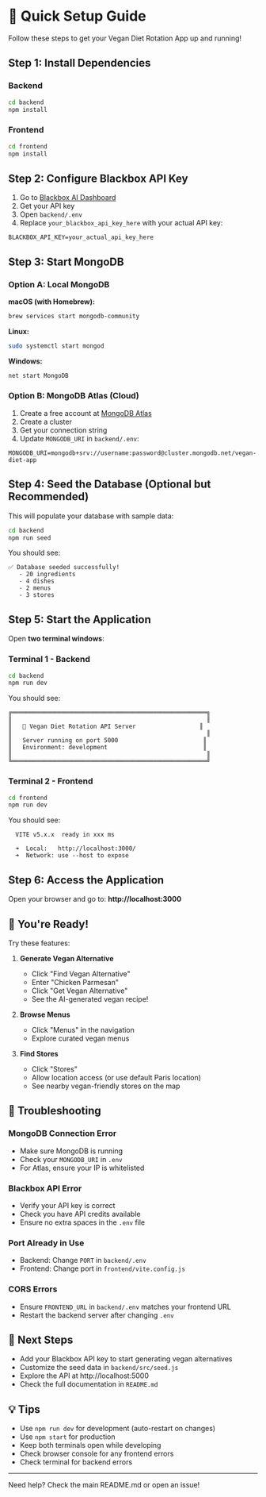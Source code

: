 # 🚀 Quick Setup Guide

Follow these steps to get your Vegan Diet Rotation App up and running!

## Step 1: Install Dependencies

### Backend
```bash
cd backend
npm install
```

### Frontend
```bash
cd frontend
npm install
```

## Step 2: Configure Blackbox API Key

1. Go to [Blackbox AI Dashboard](https://www.blackbox.ai/dashboard)
2. Get your API key
3. Open `backend/.env`
4. Replace `your_blackbox_api_key_here` with your actual API key:

```env
BLACKBOX_API_KEY=your_actual_api_key_here
```

## Step 3: Start MongoDB

### Option A: Local MongoDB

**macOS (with Homebrew):**
```bash
brew services start mongodb-community
```

**Linux:**
```bash
sudo systemctl start mongod
```

**Windows:**
```bash
net start MongoDB
```

### Option B: MongoDB Atlas (Cloud)

1. Create a free account at [MongoDB Atlas](https://www.mongodb.com/cloud/atlas)
2. Create a cluster
3. Get your connection string
4. Update `MONGODB_URI` in `backend/.env`:

```env
MONGODB_URI=mongodb+srv://username:password@cluster.mongodb.net/vegan-diet-app
```

## Step 4: Seed the Database (Optional but Recommended)

This will populate your database with sample data:

```bash
cd backend
npm run seed
```

You should see:
```
✅ Database seeded successfully!
   - 20 ingredients
   - 4 dishes
   - 2 menus
   - 3 stores
```

## Step 5: Start the Application

Open **two terminal windows**:

### Terminal 1 - Backend
```bash
cd backend
npm run dev
```

You should see:
```
╔═══════════════════════════════════════════════════════╗
║                                                       ║
║   🌱 Vegan Diet Rotation API Server                  ║
║                                                       ║
║   Server running on port 5000                        ║
║   Environment: development                           ║
║                                                       ║
╚═══════════════════════════════════════════════════════╝
```

### Terminal 2 - Frontend
```bash
cd frontend
npm run dev
```

You should see:
```
  VITE v5.x.x  ready in xxx ms

  ➜  Local:   http://localhost:3000/
  ➜  Network: use --host to expose
```

## Step 6: Access the Application

Open your browser and go to: **http://localhost:3000**

## 🎉 You're Ready!

Try these features:

1. **Generate Vegan Alternative**
   - Click "Find Vegan Alternative"
   - Enter "Chicken Parmesan"
   - Click "Get Vegan Alternative"
   - See the AI-generated vegan recipe!

2. **Browse Menus**
   - Click "Menus" in the navigation
   - Explore curated vegan menus

3. **Find Stores**
   - Click "Stores"
   - Allow location access (or use default Paris location)
   - See nearby vegan-friendly stores on the map

## 🐛 Troubleshooting

### MongoDB Connection Error
- Make sure MongoDB is running
- Check your `MONGODB_URI` in `.env`
- For Atlas, ensure your IP is whitelisted

### Blackbox API Error
- Verify your API key is correct
- Check you have API credits available
- Ensure no extra spaces in the `.env` file

### Port Already in Use
- Backend: Change `PORT` in `backend/.env`
- Frontend: Change port in `frontend/vite.config.js`

### CORS Errors
- Ensure `FRONTEND_URL` in `backend/.env` matches your frontend URL
- Restart the backend server after changing `.env`

## 📝 Next Steps

- Add your Blackbox API key to start generating vegan alternatives
- Customize the seed data in `backend/src/seed.js`
- Explore the API at http://localhost:5000
- Check the full documentation in `README.md`

## 💡 Tips

- Use `npm run dev` for development (auto-restart on changes)
- Use `npm start` for production
- Keep both terminals open while developing
- Check browser console for any frontend errors
- Check terminal for backend errors

---

Need help? Check the main README.md or open an issue!
